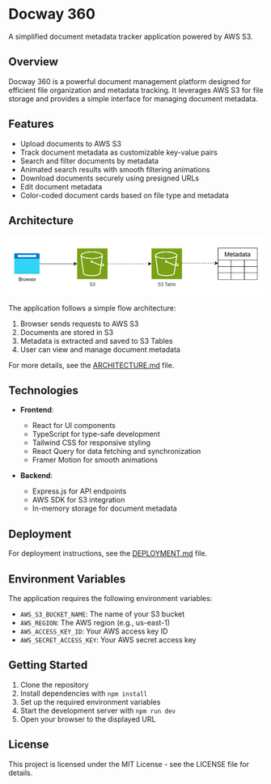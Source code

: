 # Docway 360

A simplified document metadata tracker application powered by AWS S3.

## Overview

Docway 360 is a powerful document management platform designed for efficient file organization and metadata tracking. It leverages AWS S3 for file storage and provides a simple interface for managing document metadata.

## Features

- Upload documents to AWS S3
- Track document metadata as customizable key-value pairs
- Search and filter documents by metadata
- Animated search results with smooth filtering animations
- Download documents securely using presigned URLs
- Edit document metadata
- Color-coded document cards based on file type and metadata

## Architecture

![Docway 360 Architecture](/client/public/architecture_diagram.png)

The application follows a simple flow architecture:

1. Browser sends requests to AWS S3
2. Documents are stored in S3
3. Metadata is extracted and saved to S3 Tables
4. User can view and manage document metadata

For more details, see the [ARCHITECTURE.md](ARCHITECTURE.md) file.

## Technologies

- **Frontend**:
  - React for UI components
  - TypeScript for type-safe development
  - Tailwind CSS for responsive styling
  - React Query for data fetching and synchronization
  - Framer Motion for smooth animations

- **Backend**:
  - Express.js for API endpoints
  - AWS SDK for S3 integration
  - In-memory storage for document metadata

## Deployment

For deployment instructions, see the [DEPLOYMENT.md](DEPLOYMENT.md) file.

## Environment Variables

The application requires the following environment variables:

- `AWS_S3_BUCKET_NAME`: The name of your S3 bucket
- `AWS_REGION`: The AWS region (e.g., us-east-1)
- `AWS_ACCESS_KEY_ID`: Your AWS access key ID
- `AWS_SECRET_ACCESS_KEY`: Your AWS secret access key

## Getting Started

1. Clone the repository
2. Install dependencies with `npm install`
3. Set up the required environment variables
4. Start the development server with `npm run dev`
5. Open your browser to the displayed URL

## License

This project is licensed under the MIT License - see the LICENSE file for details.